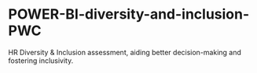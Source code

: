 # POWER-BI-diversity-and-inclusion-PWC
HR Diversity &amp; Inclusion assessment, aiding better decision-making and fostering inclusivity.
